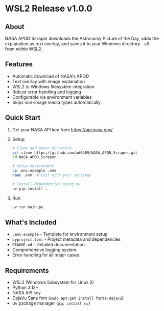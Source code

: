 # WSL2 Release v1.0.0

## About
NASA APOD Scraper downloads the Astronomy Picture of the Day, adds the explanation as text overlay, and saves it to your Windows directory - all from within WSL2.

## Features
- Automatic download of NASA's APOD
- Text overlay with image explanation
- WSL2 to Windows filesystem integration
- Robust error handling and logging
- Configurable via environment variables
- Skips non-image media types automatically

## Quick Start

1. Get your NASA API key from https://api.nasa.gov/

2. Setup:
   ```bash
   # Clone and enter directory
   git clone https://github.com/ad0409/NASA_APOD_Scraper.git
   cd NASA_APOD_Scraper

   # Setup environment
   cp .env.example .env
   nano .env  # Edit with your settings

   # Install dependencies using uv
   uv pip install .
   ```

3. Run:
   ```bash
   uv run main.py
   ```

## What's Included
- `.env.example` - Template for environment setup
- `pyproject.toml` - Project metadata and dependencies
- `README.md` - Detailed documentation
- Comprehensive logging system
- Error handling for all major cases

## Requirements
- WSL2 (Windows Subsystem for Linux 2)
- Python 3.12+
- NASA API key
- DejaVu Sans font (`sudo apt-get install fonts-dejavu`)
- uv package manager (`pip install uv`)
